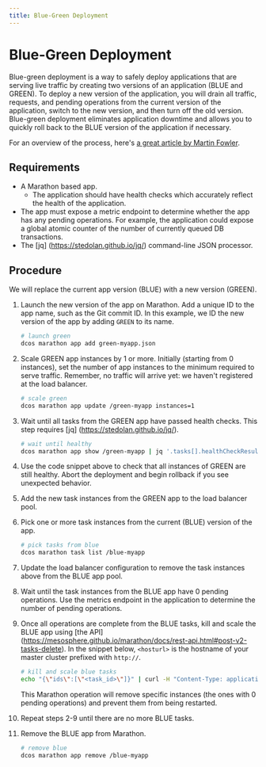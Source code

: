 ```yaml
---
title: Blue-Green Deployment
---
```


# Blue-Green Deployment

Blue-green deployment is a way to safely deploy applications that are serving live traffic by creating two versions of an application (BLUE and GREEN). To deploy a new version of the application, you will drain all traffic, requests, and pending operations from the current version of the application, switch to the new version, and then turn off the old version. Blue-green deployment eliminates application downtime and allows you to quickly roll back to the BLUE version of the application if necessary.

For an overview of the process, here's [a great article by Martin Fowler](http://martinfowler.com/bliki/BlueGreenDeployment.html).

## Requirements

- A Marathon based app.
    - The application should have health checks which accurately reflect the health of the application.
- The app must expose a metric endpoint to determine whether the app has any pending operations. For example, the application could expose a global atomic counter of the number of currently queued DB transactions.
- The [jq] (https://stedolan.github.io/jq/) command-line JSON processor.

## Procedure

We will replace the current app version (BLUE) with a new version (GREEN).

1. Launch the new version of the app on Marathon. Add a unique ID to the app name, such as the Git commit ID. In this example, we ID the new version of the app by adding `GREEN` to its name.

    ```sh
    # launch green
    dcos marathon app add green-myapp.json
    ```

2. Scale GREEN app instances by 1 or more. Initially (starting from 0 instances), set the number of app instances to the minimum required to serve traffic. Remember, no traffic will arrive yet: we haven't registered at the load balancer.

    ```sh
    # scale green
    dcos marathon app update /green-myapp instances=1
    ```

3. Wait until all tasks from the GREEN app have passed health checks. This step requires [jq] (https://stedolan.github.io/jq/).

    ```sh
    # wait until healthy
    dcos marathon app show /green-myapp | jq '.tasks[].healthCheckResults[] | select (.alive == false)'
    ```

4. Use the code snippet above to check that all instances of GREEN are still healthy. Abort the deployment and begin rollback if you see unexpected behavior.

5. Add the new task instances from the GREEN app to the load balancer pool.

6. Pick one or more task instances from the current (BLUE) version of the app.

    ```sh
    # pick tasks from blue
    dcos marathon task list /blue-myapp
    ```

7. Update the load balancer configuration to remove the task instances above from the BLUE app pool.

8. Wait until the task instances from the BLUE app have 0 pending operations. Use the metrics endpoint in the application to determine the number of pending operations.

9. Once all operations are complete from the BLUE tasks, kill and scale the BLUE app using [the API] (https://mesosphere.github.io/marathon/docs/rest-api.html#post-v2-tasks-delete). In the snippet below, ``<hosturl>`` is the hostname of your master cluster prefixed with ``http://``.

    ```sh
    # kill and scale blue tasks
    echo "{\"ids\":[\"<task_id>\"]}" | curl -H "Content-Type: application/json" -X POST -d @- <hosturl>/marathon/v2/tasks/delete?scale=true
    ```

    This Marathon operation will remove specific instances (the ones with 0 pending operations) and prevent them from being restarted.

10. Repeat steps 2-9 until there are no more BLUE tasks.

11. Remove the BLUE app from Marathon.
    
    ```sh
    # remove blue
    dcos marathon app remove /blue-myapp
    ```
